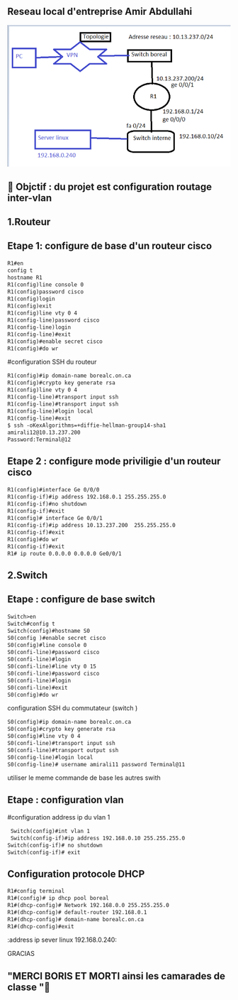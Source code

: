 ## Reseau local  d'entreprise Amir Abdullahi 

![image](inter13.PNG)

:bookmark:  Objctif : du projet est configuration routage inter-vlan 
------------------------------------------------------------------------------
1.Routeur 
---------
Etape 1: configure de base  d'un routeur cisco 
------------------------------------

```
R1#en
config t
hostname R1
R1(config)line console 0
R1(config)password cisco 
R1(config)login
R1(config)exit
R1(config)line vty 0 4
R1(config-line)password cisco 
R1(config-line)login 
R1(config-line)#exit 
R1(config)#enable secret cisco
R1(config)#do wr
``````
#configuration SSH du routeur 
```
R1(config)#ip domain-name borealc.on.ca 
R1(config)#crypto key generate rsa
R1(config)line vty 0 4
R1(config-line)#transport input ssh
R1(config-line)#transport input ssh
R1(config-line)#login local
R1(config-line)#exit
$ ssh -oKexAlgorithms=+diffie-hellman-group14-sha1  amirali12@10.13.237.200
Password:Terminal@12
```
Etape 2 : configure mode priviligie d'un routeur cisco 
-------------------------------------------------------
``` 
R1(config)#interface Ge 0/0/0
R1(config-if)#ip address 192.168.0.1 255.255.255.0
R1(config-if)#no shutdown
R1(config-if)#exit
R1(config)# interface Ge 0/0/1
R1(config-if)#ip address 10.13.237.200  255.255.255.0
R1(config-if)#exit
R1(config)#do wr
R1(config-if)#exit
R1# ip route 0.0.0.0 0.0.0.0 Ge0/0/1
```

2.Switch 
------------
Etape : configure de base switch 
---------------------------------
 
````
Switch>en
Switch#config t
Switch(config)#hostname S0 
S0(config )#enable secret cisco
S0(config)#line console 0
S0(confi-line)#password cisco
S0(confi-line)#login 
S0(confi-line)#line vty 0 15
S0(confi-line)#password cisco
S0(confi-line)#login
S0(confi-line)#exit
S0(config)#do wr
````
configuration SSH du commutateur (switch )
```
S0(config)#ip domain-name borealc.on.ca 
S0(config)#crypto key generate rsa
S0(config)#line vty 0 4
S0(confi-line)#transport input ssh
S0(confi-line)#transport output ssh
S0(config-line)#login local
S0(config-line)# username amirali11 password Terminal@11

```
  utiliser le meme commande de base les autres swith

Etape : configuration vlan 
--------------------------

#configuration address ip du vlan 1
```
 Switch(config)#int vlan 1
 Switch(config-if)#ip address 192.168.0.10 255.255.255.0
Switch(config-if)# no shutdown 
Switch(config-if)# exit
```
 

Configuration protocole DHCP 
-----------------------------
```
R1#config terminal 
R1#(config)# ip dhcp pool boreal
R1#(dhcp-config)# Network 192.168.0.0 255.255.255.0 
R1#(dhcp-config)# default-router 192.168.0.1 
R1#(dhcp-config)# domain-name borealc.on.ca 
R1#(dhcp-config)#exit

```
:address ip sever linux 192.168.0.240:


GRACIAS 

"MERCI BORIS ET MORTI ainsi les camarades de classe ":avocado:
---------------------------------------------------------------






